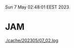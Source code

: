 Sun  7 May 02:48:01 EEST 2023
# JAM
<a href='./cache/202305/07_02.log'>./cache/202305/07_02.log</a>
